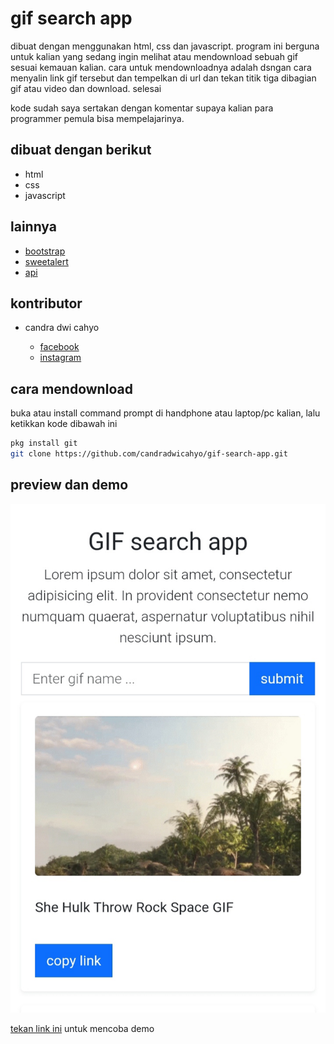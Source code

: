 # gif search app

dibuat dengan menggunakan html, css dan javascript. program ini berguna untuk kalian yang sedang ingin melihat atau mendownload sebuah gif sesuai kemauan kalian. cara untuk mendownloadnya adalah dsngan cara menyalin link gif tersebut dan tempelkan di url dan tekan titik tiga dibagian gif atau video dan download. selesai

kode sudah saya sertakan dengan komentar supaya kalian para programmer pemula bisa mempelajarinya.

## dibuat dengan berikut

* html
* css
* javascript

## lainnya

* [bootstrap](https://getbootstrap.com)
* [sweetalert](https://sweetalert2.github.io)
* [api](https://tenor.com/gifapi/documentation)

## kontributor

* candra dwi cahyo

  * [facebook](https://facebook.com/candradwicahyo18)
  * [instagram](https://instagram.com/candradwicahyo18)

## cara mendownload

buka atau install command prompt di handphone atau laptop/pc kalian, lalu ketikkan kode dibawah ini

```bash 
pkg install git 
git clone https://github.com/candradwicahyo/gif-search-app.git
```

## preview dan demo 

![preview](https://github.com/candradwicahyo/gif-search-app/blob/master/image.jpg)

[tekan link ini](https://candradwicahyo.github.io/gif-search-app) untuk mencoba demo 